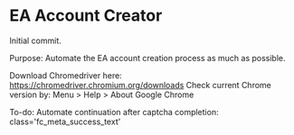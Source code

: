 # EA Account Creator

Initial commit.

Purpose: Automate the EA account creation process as much as possible.

Download Chromedriver here: https://chromedriver.chromium.org/downloads
Check current Chrome version by: Menu > Help > About Google Chrome

To-do:
  Automate continuation after captcha completion: class='fc_meta_success_text'